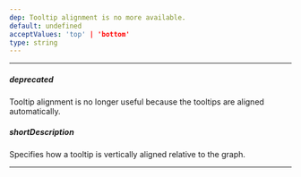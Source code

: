 ```yaml
---
dep: Tooltip alignment is no more available.
default: undefined
acceptValues: 'top' | 'bottom'
type: string
---
```

---
##### deprecated
Tooltip alignment is no longer useful because the tooltips are aligned automatically.

##### shortDescription
Specifies how a tooltip is vertically aligned relative to the graph.

---
